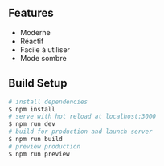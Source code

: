 ## Features 

* Moderne
* Réactif
* Facile à utiliser
* Mode sombre

## Build Setup

```bash
# install dependencies
$ npm install
# serve with hot reload at localhost:3000
$ npm run dev
# build for production and launch server
$ npm run build
# preview production
$ npm run preview
```